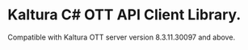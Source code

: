 # Kaltura C# OTT API Client Library.
Compatible with Kaltura OTT server version 8.3.11.30097 and above.
